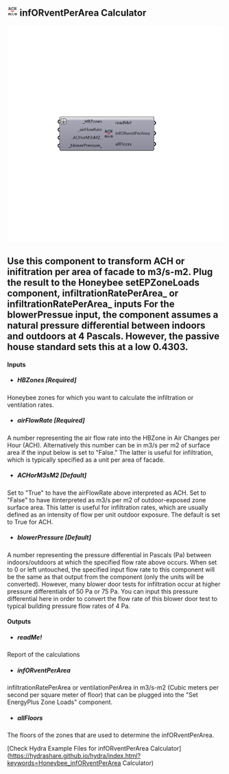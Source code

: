 ## ![](../../images/icons/infORventPerArea_Calculator.png) infORventPerArea Calculator

![](../../images/components/infORventPerArea_Calculator.png)

Use this component to transform ACH or inifitration per area of facade to m3/s-m2.
 Plug the result to the Honeybee setEPZoneLoads component, infiltrationRatePerArea_ or  infiltrationRatePerArea_ inputs
 For the blowerPressue input, the component assumes a natural pressure differential between indoors and outdoors at 4 Pascals.  However, the passive house standard sets this at a low 0.4303.
 -
 

#### Inputs
* ##### HBZones [Required]
Honeybee zones for which you want to calculate the infiltration or ventilation rates.
* ##### airFlowRate [Required]
A number representing the air flow rate into the HBZone in Air Changes per Hour (ACH).  Alternatively this number can be in m3/s per m2 of surface area if the input below is set to "False."  The latter is useful for infiltration, which is typically specified as a unit per area of facade.
* ##### ACHorM3sM2 [Default]
Set to "True" to have the airFlowRate above interpreted as ACH. Set to "False" to have itinterpreted as m3/s per m2 of outdoor-exposed zone surface area.  This latter is useful for infiltration rates, which are usually defined as an intensity of flow per unit outdoor exposure.  The default is set to True for ACH.
* ##### blowerPressure [Default]
A number representing the pressure differential in Pascals (Pa) between indoors/outdoors at which the specified flow rate above occurs.  When set to 0 or left untouched, the specified input flow rate to this component will be the same as that output from the component (only the units will be converted).  However, many blower door tests for infiltration occur at higher pressure differentials of 50 Pa or 75 Pa.  You can input this pressure differential here in order to convert the flow rate of this blower door test to typical building pressure flow rates of 4 Pa.

#### Outputs
* ##### readMe!
Report of the calculations
* ##### infORventPerArea
infiltrationRatePerArea or ventilationPerArea in m3/s-m2 (Cubic meters per second per square meter of floor) that can be plugged into the "Set EnergyPlus Zone Loads" component.
* ##### allFloors
The floors of the zones that are used to determine the infORventPerArea.


[Check Hydra Example Files for infORventPerArea Calculator](https://hydrashare.github.io/hydra/index.html?keywords=Honeybee_infORventPerArea Calculator)